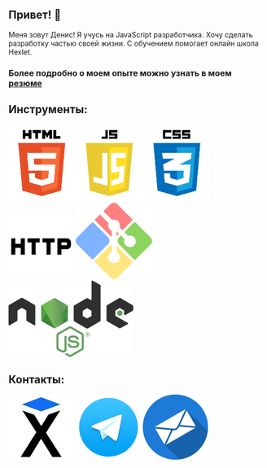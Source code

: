 ## Привет! 👋

Меня зовут Денис! 
Я учусь на JavaScript разработчика. Хочу сделать разработку частью своей жизни.
С обучением помогает онлайн школа Hexlet.

### Более подробно о моем опыте можно узнать в моем [резюме](https://cv.hexlet.io/ru/resumes/3591)

## Инструменты:
![html js css](htmljscss.png) ![HTTP](http.png) ![Git](git.png) ![node.js](node.png)

## Контакты:
[![hexlet](hexlet.jpg)](https://ru.hexlet.io/u/dulybnis) [![telegram](telegram.png)](https://t.me/@Dulybaden) [![email](email.png)](mailto:ddn555@yandex.ru)

<!--
**Dulybnis/Dulybnis** is a ✨ _special_ ✨ repository because its `README.md` (this file) appears on your GitHub profile.

Here are some ideas to get you started:

- 🔭 I’m currently working on ...
- 🌱 I’m currently learning ...
- 👯 I’m looking to collaborate on ...
- 🤔 I’m looking for help with ...
- 💬 Ask me about ...
- 📫 How to reach me: ...
- 😄 Pronouns: ...
- ⚡ Fun fact: ...
-->

